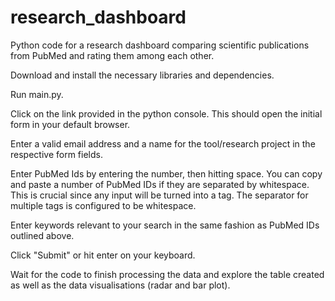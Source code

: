 # research_dashboard
Python code for a research dashboard comparing scientific publications from PubMed and rating them among each other.

Download and install the necessary libraries and dependencies.

Run main.py.

Click on the link provided in the python console. This should open the initial form in your default browser.

Enter a valid email address and a name for the tool/research project in the respective form fields.

Enter PubMed Ids by entering the number, then hitting space. You can copy and paste a number of PubMed IDs if they are separated by whitespace. This is crucial since any input will be turned into a tag. The separator for multiple tags is configured to be whitespace.

Enter keywords relevant to your search in the same fashion as PubMed IDs outlined above.

Click "Submit" or hit enter on your keyboard.

Wait for the code to finish processing the data and explore the table created as well as the data visualisations (radar and bar plot).

